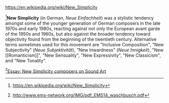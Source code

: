 https://en.wikipedia.org/wiki/New_Simplicity

[^1]**New Simplicity** (in German, _Neue Einfachheit_) was a stylistic tendency amongst some of the younger generation of German composers in the late 1970s and early 1980s, reacting against not only the European avant garde of the 1950s and 1960s, but also against the broader tendency toward objectivity found from the beginning of the twentieth century. Alternative terms sometimes used for this movement are "Inclusive Composition", "New Subjectivity" (_Neue Subjektivität_), "New Inwardness" (_Neue Innigkeit_), "New [[Romanticism]]", "New Sensuality", "New Expressivity", "New Classicism", and "New Tonality".


[^2][Essay:  New Simplicity composers on Sound Art](http://www.ems-network.org/IMG/pdf_EMS14_waschbusch.pdf) 

[^1]: https://en.wikipedia.org/wiki/New_Simplicity
[^2]: http://www.ems-network.org/IMG/pdf_EMS14_waschbusch.pdf